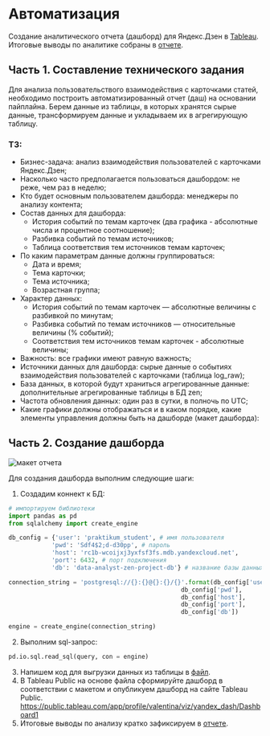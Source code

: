 # Автоматизация
Создание аналитического отчета (дашборд) для Яндекс.Дзен в [Tableau](https://public.tableau.com/app/profile/valentina/viz/yandex_dash/Dashboard1).
Итоговые выводы по аналитике собраны в [отчете](Yandex_zen_dash.pdf).

## Часть 1. Составление технического задания
Для анализа пользовательствого взаимодействия с карточками статей, необходимо построить автоматизированный отчет (даш) на основании пайплайна.
Берем данные из таблицы, в которых хранятся сырые данные, трансформируем данные и укладываем их в агрегирующую таблицу.
### ТЗ:
- Бизнес-задача: анализ взаимодействия пользователей с карточками Яндекс.Дзен;
- Насколько часто предполагается пользоваться дашбордом: не реже, чем раз в неделю;
- Кто будет основным пользователем дашборда: менеджеры по анализу контента;
- Состав данных для дашборда:
  - История событий по темам карточек (два графика - абсолютные числа и процентное соотношение);
  - Разбивка событий по темам источников;
  - Таблица соответствия тем источников темам карточек;
- По каким параметрам данные должны группироваться:
  - Дата и время;
  - Тема карточки;
  - Тема источника;
  - Возрастная группа;
- Характер данных:
  - История событий по темам карточек — абсолютные величины с разбивкой по минутам;
  - Разбивка событий по темам источников — относительные величины (% событий);
  - Соответствия тем источников темам карточек - абсолютные величины;
- Важность: все графики имеют равную важность;
- Источники данных для дашборда: cырые данные о событиях взаимодействия пользователей с карточками (таблица log_raw);
- База данных, в которой будут храниться агрегированные данные: дополнительные агрегированные таблицы в БД zen;
- Частота обновления данных: один раз в сутки, в полночь по UTC;
- Какие графики должны отображаться и в каком порядке, какие элементы управления должны быть на дашборде (макет дашборда):

## Часть 2. Создание дашборда
![макет отчета](https://user-images.githubusercontent.com/62104692/165963460-c0b3796f-ade2-4d4a-a0b7-1ce468c80443.png)

Для создания дашборда выполним следующие шаги:
  1. Создадим коннект к БД:

```python
# импортируем библиотеки
import pandas as pd
from sqlalchemy import create_engine

db_config = {'user': 'praktikum_student', # имя пользователя
            'pwd': 'Sdf4$2;d-d30pp', # пароль
            'host': 'rc1b-wcoijxj3yxfsf3fs.mdb.yandexcloud.net',
            'port': 6432, # порт подключения
            'db': 'data-analyst-zen-project-db'} # название базы данных

connection_string = 'postgresql://{}:{}@{}:{}/{}'.format(db_config['user'],
                                                db_config['pwd'],
                                                db_config['host'],
                                                db_config['port'],
                                                db_config['db'])

engine = create_engine(connection_string)
```
  2. Выполним sql-запрос:
 ```python
 pd.io.sql.read_sql(query, con = engine)
 ```
  3. Напишем код для выгрузки данных из таблицы в [файл](dash_visits.csv).
  4. В Tableau Public на основе файла сформируйте дашборд в соответствии с макетом и опубликуем дашборд на сайте Tableau Public. https://public.tableau.com/app/profile/valentina/viz/yandex_dash/Dashboard1
  5. Итоговые выводы по анализу кратко зафиксируем в [отчете](Yandex_zen_dash.pdf).
